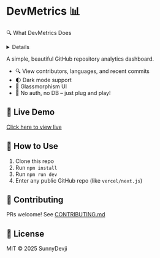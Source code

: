 # DevMetrics 📊
🔍 What DevMetrics Does
<details>
📊 Visualizes GitHub Repository Stats without login or setup

🧠 Analyzes Language Distribution with interactive pie charts

👥 Shows Contributor Insights in a clean format

🕒 Lists Recent Commits with author and message details

💡 Fetches Live Data from GitHub’s public API instantly

🌙 Dark Mode UI with elegant glassmorphism design

🚫 No Auth, No Database — just open and analyze!
</details>

A simple, beautiful GitHub repository analytics dashboard.

- 🔍 View contributors, languages, and recent commits
- 🌓 Dark mode support
- 🧊 Glassmorphism UI
- 🚫 No auth, no DB – just plug and play!

## 🚀 Live Demo

[Click here to view live](https://sunnydevji.github.io/devmetrics)

## 🔧 How to Use

1. Clone this repo  
2. Run `npm install`  
3. Run `npm run dev`  
4. Enter any public GitHub repo (like `vercel/next.js`)

## 🤝 Contributing

PRs welcome! See [CONTRIBUTING.md](./CONTRIBUTING.md)

## 📄 License

MIT © 2025 SunnyDevji

